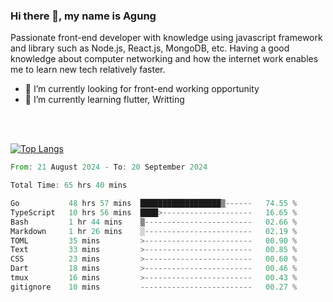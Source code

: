 ### Hi there 👋, my name is Agung
Passionate front-end developer with knowledge using javascript framework and library such as Node.js, React.js, MongoDB, etc. Having a good knowledge about computer networking and how the internet work enables me to learn new tech relatively faster.

<!--
**agungfir98/agungfir98** is a ✨ _special_ ✨ repository because its `README.md` (this file) appears on your GitHub profile.
-->

- 🔭 I’m currently looking for front-end working opportunity
- 🌱 I’m currently learning flutter, Writting
<br/>
<br/>

[![Top Langs](https://github-readme-stats.vercel.app/api/top-langs/?username=agungfir98&langs_count=5)](https://github.com/anuraghazra/github-readme-stats)

<!--START_SECTION:waka-->

```rust
From: 21 August 2024 - To: 20 September 2024

Total Time: 65 hrs 40 mins

Go           48 hrs 57 mins  ██████████████████▒------   74.55 %
TypeScript   10 hrs 56 mins  ████>--------------------   16.65 %
Bash         1 hr 44 mins    ▒------------------------   02.66 %
Markdown     1 hr 26 mins    ░------------------------   02.19 %
TOML         35 mins         >------------------------   00.90 %
Text         33 mins         >------------------------   00.85 %
CSS          23 mins         >------------------------   00.60 %
Dart         18 mins         >------------------------   00.46 %
tmux         16 mins         >------------------------   00.43 %
gitignore    10 mins         -------------------------   00.27 %
```

<!--END_SECTION:waka-->
